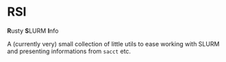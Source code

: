 RSI
===

**R**usty **S**LURM **I**nfo

A (currently very) small collection of little utils to ease working with SLURM and presenting informations from `sacct` etc.
